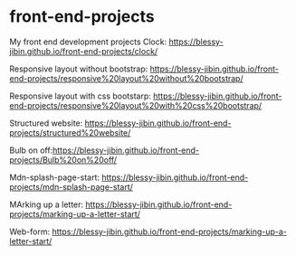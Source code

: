# front-end-projects
My front end development projects
Clock: https://blessy-jibin.github.io/front-end-projects/clock/

Responsive layout without bootstrap: https://blessy-jibin.github.io/front-end-projects/responsive%20layout%20without%20bootstrap/

Responsive layout with css bootstarp: https://blessy-jibin.github.io/front-end-projects/responsive%20layout%20with%20css%20bootstrap/

Structured website: https://blessy-jibin.github.io/front-end-projects/structured%20website/

Bulb on off:https://blessy-jibin.github.io/front-end-projects/Bulb%20on%20off/

Mdn-splash-page-start: https://blessy-jibin.github.io/front-end-projects/mdn-splash-page-start/

MArking up a letter: https://blessy-jibin.github.io/front-end-projects/marking-up-a-letter-start/

Web-form: https://blessy-jibin.github.io/front-end-projects/marking-up-a-letter-start/

